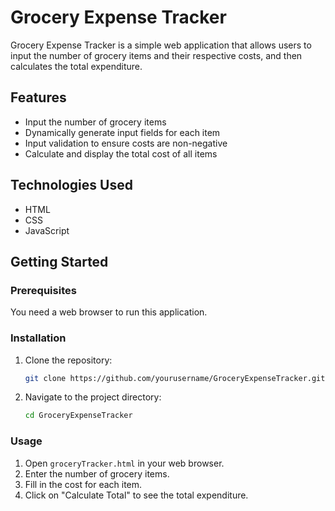 # Grocery Expense Tracker



Grocery Expense Tracker is a simple web application that allows users to input the number of grocery items and their respective costs, and then calculates the total expenditure.

## Features
- Input the number of grocery items
- Dynamically generate input fields for each item
- Input validation to ensure costs are non-negative
- Calculate and display the total cost of all items

## Technologies Used
- HTML
- CSS
- JavaScript

## Getting Started

### Prerequisites
You need a web browser to run this application.

### Installation
1. Clone the repository:
    ```bash
    git clone https://github.com/yourusername/GroceryExpenseTracker.git
    ```
2. Navigate to the project directory:
    ```bash
    cd GroceryExpenseTracker
    ```

### Usage
1. Open `groceryTracker.html` in your web browser.
2. Enter the number of grocery items.
3. Fill in the cost for each item.
4. Click on "Calculate Total" to see the total expenditure.
